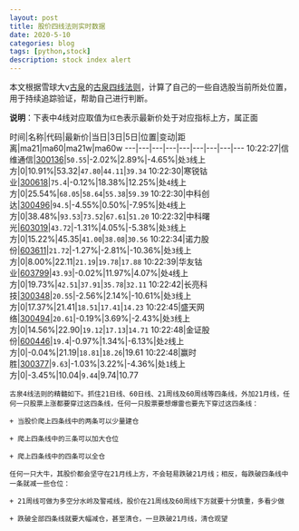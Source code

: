 ```yaml
---
layout: post
title: 股价四线法则实时数据
date: 2020-5-10
categories: blog
tags: [python,stock]
description: stock index alert
---
```



本文根据雪球大v[古泉](https://xueqiu.com/u/7148646888)的[古泉四线法则](https://xueqiu.com/7148646888/130498192)，计算了自己的一些自选股当前所处位置，用于持续追踪验证，帮助自己进行判断。

**说明**：下表中4线对应取值为`红色`表示最新价处于对应指标上方，属正面

时间|名称|代码|最新价|当日|3日|5日|位置|变动|距离|ma21|ma60|ma21w|ma60w
---|---|---|---|---|---|---|---|---
10:22:27|信维通信|[300136](https://xueqiu.com/S/SZ300136)|`50.55`|-2.02%|2.89%|-4.65%|处`3`线上方|0|10.91%|53.32|`47.80`|`44.11`|`39.34`
10:22:30|寒锐钴业|[300618](https://xueqiu.com/S/SZ300618)|`75.4`|-0.12%|18.38%|12.25%|处`4`线上方|0|25.54%|`68.05`|`58.64`|`55.38`|`59.39`
10:22:30|中科创达|[300496](https://xueqiu.com/S/SZ300496)|`94.5`|-4.55%|0.50%|-7.95%|处`4`线上方|0|38.48%|`93.53`|`73.52`|`67.61`|`51.20`
10:22:32|中科曙光|[603019](https://xueqiu.com/S/SH603019)|`43.72`|-1.31%|4.05%|-5.38%|处`3`线上方|0|15.22%|45.35|`41.00`|`38.08`|`30.56`
10:22:34|诺力股份|[603611](https://xueqiu.com/S/SH603611)|`21.72`|-1.27%|-2.81%|-10.36%|处`3`线上方|0|8.00%|22.11|`21.19`|`19.78`|`17.88`
10:22:39|华友钴业|[603799](https://xueqiu.com/S/SH603799)|`43.93`|-0.02%|11.97%|4.07%|处`4`线上方|0|19.73%|`42.51`|`37.91`|`35.78`|`32.11`
10:22:42|长亮科技|[300348](https://xueqiu.com/S/SZ300348)|`20.55`|-2.56%|2.14%|-10.61%|处`3`线上方|0|17.37%|21.41|`18.51`|`17.41`|`14.23`
10:22:45|盛天网络|[300494](https://xueqiu.com/S/SZ300494)|`20.61`|-0.19%|3.69%|-2.43%|处`3`线上方|0|14.56%|22.90|`19.12`|`17.13`|`14.71`
10:22:48|金证股份|[600446](https://xueqiu.com/S/SH600446)|`19.4`|-0.97%|1.34%|-6.13%|处`2`线上方|0|-0.04%|21.19|`18.81`|`18.26`|19.61
10:22:48|赢时胜|[300377](https://xueqiu.com/S/SZ300377)|`9.63`|-1.03%|3.22%|-4.36%|处`1`线上方|0|-3.45%|10.04|`9.44`|9.74|10.77

```
古泉4线法则的精髓如下。抓住21日线、60日线、21周线及60周线等四条线，外加21月线，任何一只股票上涨都要穿过这四条线，任何一只股票要想爆雷也要先下穿过这四条线：

+ 当股价爬上四条线中的两条可以少量建仓

+ 爬上四条线中的三条可以加大仓位

+ 爬上四条线中的四条可以全仓

任何一只大牛，其股价都会坚守在21月线上方，不会轻易跌破21月线；相反，每跌破四条线中一条就减一些仓位：

+ 21周线可做为多空分水岭及警戒线，股价在21周线及60周线下方就要十分慎重，多看少做

+ 跌破全部四条线就要大幅减仓，甚至清仓，一旦跌破21月线，清仓观望
```
